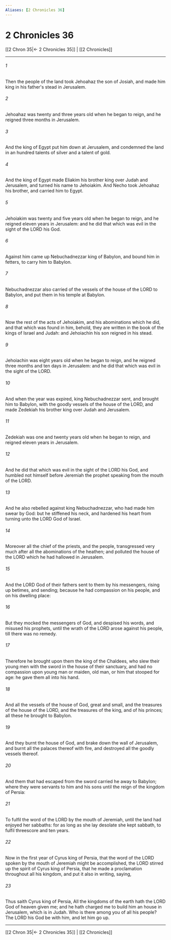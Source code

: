 ```yaml
---
Aliases: [2 Chronicles 36]
---
```

# 2 Chronicles 36

[[2 Chron 35|← 2 Chronicles 35]] | [[2 Chronicles]]
***



###### 1 
Then the people of the land took Jehoahaz the son of Josiah, and made him king in his father's stead in Jerusalem. 

###### 2 
Jehoahaz was twenty and three years old when he began to reign, and he reigned three months in Jerusalem. 

###### 3 
And the king of Egypt put him down at Jerusalem, and condemned the land in an hundred talents of silver and a talent of gold. 

###### 4 
And the king of Egypt made Eliakim his brother king over Judah and Jerusalem, and turned his name to Jehoiakim. And Necho took Jehoahaz his brother, and carried him to Egypt. 

###### 5 
Jehoiakim was twenty and five years old when he began to reign, and he reigned eleven years in Jerusalem: and he did that which was evil in the sight of the LORD his God. 

###### 6 
Against him came up Nebuchadnezzar king of Babylon, and bound him in fetters, to carry him to Babylon. 

###### 7 
Nebuchadnezzar also carried of the vessels of the house of the LORD to Babylon, and put them in his temple at Babylon. 

###### 8 
Now the rest of the acts of Jehoiakim, and his abominations which he did, and that which was found in him, behold, they are written in the book of the kings of Israel and Judah: and Jehoiachin his son reigned in his stead. 

###### 9 
Jehoiachin was eight years old when he began to reign, and he reigned three months and ten days in Jerusalem: and he did that which was evil in the sight of the LORD. 

###### 10 
And when the year was expired, king Nebuchadnezzar sent, and brought him to Babylon, with the goodly vessels of the house of the LORD, and made Zedekiah his brother king over Judah and Jerusalem. 

###### 11 
Zedekiah was one and twenty years old when he began to reign, and reigned eleven years in Jerusalem. 

###### 12 
And he did that which was evil in the sight of the LORD his God, and humbled not himself before Jeremiah the prophet speaking from the mouth of the LORD. 

###### 13 
And he also rebelled against king Nebuchadnezzar, who had made him swear by God: but he stiffened his neck, and hardened his heart from turning unto the LORD God of Israel. 

###### 14 
Moreover all the chief of the priests, and the people, transgressed very much after all the abominations of the heathen; and polluted the house of the LORD which he had hallowed in Jerusalem. 

###### 15 
And the LORD God of their fathers sent to them by his messengers, rising up betimes, and sending; because he had compassion on his people, and on his dwelling place: 

###### 16 
But they mocked the messengers of God, and despised his words, and misused his prophets, until the wrath of the LORD arose against his people, till there was no remedy. 

###### 17 
Therefore he brought upon them the king of the Chaldees, who slew their young men with the sword in the house of their sanctuary, and had no compassion upon young man or maiden, old man, or him that stooped for age: he gave them all into his hand. 

###### 18 
And all the vessels of the house of God, great and small, and the treasures of the house of the LORD, and the treasures of the king, and of his princes; all these he brought to Babylon. 

###### 19 
And they burnt the house of God, and brake down the wall of Jerusalem, and burnt all the palaces thereof with fire, and destroyed all the goodly vessels thereof. 

###### 20 
And them that had escaped from the sword carried he away to Babylon; where they were servants to him and his sons until the reign of the kingdom of Persia: 

###### 21 
To fulfil the word of the LORD by the mouth of Jeremiah, until the land had enjoyed her sabbaths: for as long as she lay desolate she kept sabbath, to fulfil threescore and ten years. 

###### 22 
Now in the first year of Cyrus king of Persia, that the word of the LORD spoken by the mouth of Jeremiah might be accomplished, the LORD stirred up the spirit of Cyrus king of Persia, that he made a proclamation throughout all his kingdom, and put it also in writing, saying, 

###### 23 
Thus saith Cyrus king of Persia, All the kingdoms of the earth hath the LORD God of heaven given me; and he hath charged me to build him an house in Jerusalem, which is in Judah. Who is there among you of all his people? The LORD his God be with him, and let him go up.

***
[[2 Chron 35|← 2 Chronicles 35]] | [[2 Chronicles]]
